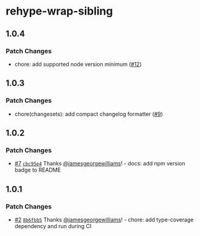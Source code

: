 # rehype-wrap-sibling

## 1.0.4

### Patch Changes

- chore: add supported node version minimum ([#12](https://github.com/jamesgeorgewilliams/rehype-wrap-sibling/pull/12))

## 1.0.3

### Patch Changes

- chore(changesets): add compact changelog formatter ([#9](https://github.com/jamesgeorgewilliams/rehype-wrap-sibling/pull/9))

## 1.0.2

### Patch Changes

- [#7](https://github.com/jamesgeorgewilliams/rehype-wrap-sibling/pull/7) [`cbc95e4`](https://github.com/jamesgeorgewilliams/rehype-wrap-sibling/commit/cbc95e446e758ac8037b6414e2023da14e33b0d3) Thanks [@jamesgeorgewilliams](https://github.com/jamesgeorgewilliams)! - docs: add npm version badge to README

## 1.0.1

### Patch Changes

- [#2](https://github.com/jamesgeorgewilliams/rehype-wrap-sibling/pull/2) [`8b6fbb5`](https://github.com/jamesgeorgewilliams/rehype-wrap-sibling/commit/8b6fbb542e5885f8ba1c74458197c46e2e133d4a) Thanks [@jamesgeorgewilliams](https://github.com/jamesgeorgewilliams)! - chore: add type-coverage dependency and run during CI
